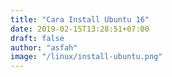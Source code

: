 ```yaml
---
title: "Cara Install Ubuntu 16"
date: 2019-02-15T13:28:51+07:00
draft: false
author: "asfah"
image: "/linux/install-ubuntu.png"
---
```


